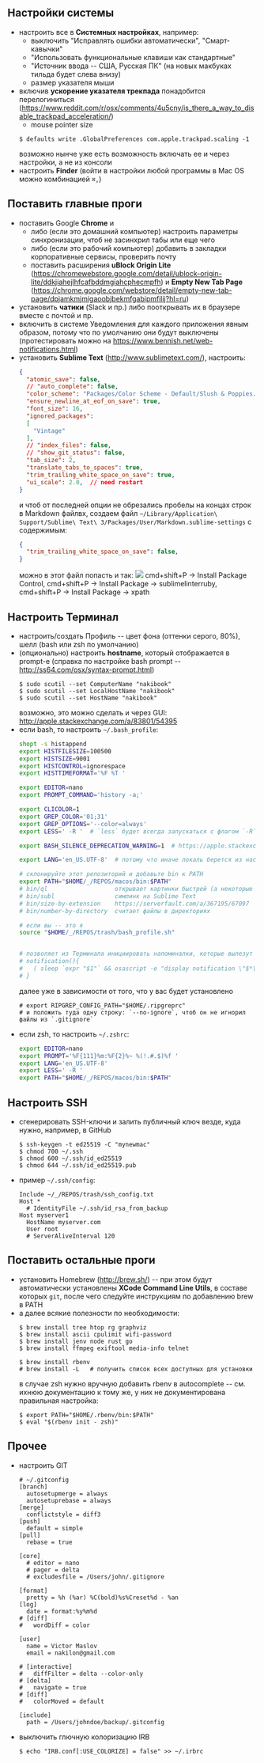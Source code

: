 ## Настройки системы

* настроить все в **Системных настройках**, например:
  * выключить "Исправлять ошибки автоматически", "Смарт-кавычки"
  * "Использовать функциональные клавиши как стандартные"
  * "Источник ввода -- США, Русская ПК" (на новых макбуках тильда будет слева внизу)
  * размер указателя мыши
* включив **ускорение указателя трекпада** понадобится перелогиниться (https://www.reddit.com/r/osx/comments/4u5cny/is_there_a_way_to_disable_trackpad_acceleration/)
  * mouse pointer size
  ```console
  $ defaults write .GlobalPreferences com.apple.trackpad.scaling -1
  ```
  возможно нынче уже есть возможность включать ее и через настройки, а не из консоли
* настроить **Finder** (войти в настройки любой программы в Mac OS можно комбинацией `⌘,`)

## Поставить главные проги

* поставить Google **Chrome** и
  * либо (если это домашний компьютер) настроить параметры синхронизации, чтоб не засинхрил табы или еще чего
  * либо (если это рабочий компьютер) добавить в закладки корпоративные сервисы, проверить почту
  * поставить расширения **uBlock Origin Lite** (https://chromewebstore.google.com/detail/ublock-origin-lite/ddkjiahejlhfcafbddmgiahcphecmpfh) и **Empty New Tab Page** (https://chrome.google.com/webstore/detail/empty-new-tab-page/dpjamkmjmigaoobjbekmfgabipmfilij?hl=ru)
* установить **чатики** (Slack и пр.) либо пооткрывать их в браузере вместе с почтой и пр.
* включить в системе Уведомления для каждого приложения явным образом, потому что по умолчанию они будут выключены (протестировать можно на https://www.bennish.net/web-notifications.html)
* установить **Sublime Text** (http://www.sublimetext.com/), настроить:
  ```json
  {
    "atomic_save": false,
    // "auto_complete": false,
    "color_scheme": "Packages/Color Scheme - Default/Slush & Poppies.tmTheme",
    "ensure_newline_at_eof_on_save": true,
    "font_size": 16,
    "ignored_packages":
    [
      "Vintage"
    ],
    // "index_files": false,
    // "show_git_status": false,
    "tab_size": 2,
    "translate_tabs_to_spaces": true,
    "trim_trailing_white_space_on_save": true,
    "ui_scale": 2.0,  // need restart
  }
  ```
  и чтоб от последней опции не обрезались пробелы на концах строк в Markdown файлвх, создаем файл `~/Library/Application\ Support/Sublime\ Text\ 3/Packages/User/Markdown.sublime-settings` с содержимым:
  ```json
  {
    "trim_trailing_white_space_on_save": false,
  }
  ```
  можно в этот файл попасть и так: ![](https://i.imgur.com/RWFBSbq.png)
  cmd+shift+P -> Install Package Control, cmd+shift+P -> Install Package -> sublimelinterruby, cmd+shift+P -> Install Package -> xpath

## Настроить Терминал

* настроить/создать Профиль -- цвет фона (оттенки серого, 80%), шелл (bash или zsh по умолчанию)
* (опционально) настроить **hostname**, который отображается в prompt-е (справка по настройке bash prompt -- http://ss64.com/osx/syntax-prompt.html)
  ```console
  $ sudo scutil --set ComputerName "nakibook"
  $ sudo scutil --set LocalHostName "nakibook"
  $ sudo scutil --set HostName "nakibook"
  ```
  возможно, это можно сделать и через GUI: http://apple.stackexchange.com/a/83801/54395
* если bash, то настроить `~/.bash_profile`:
  ```bash
  shopt -s histappend
  export HISTFILESIZE=100500
  export HISTSIZE=9001
  export HISTCONTROL=ignorespace
  export HISTTIMEFORMAT='%F %T '

  export EDITOR=nano
  export PROMPT_COMMAND='history -a;'

  export CLICOLOR=1
  export GREP_COLOR='01;31'
  export GREP_OPTIONS='--color=always'
  export LESS=' -R '  # `less` будет всегда запускаться с флагом `-R` (для цветных букв)

  export BASH_SILENCE_DEPRECATION_WARNING=1  # https://apple.stackexchange.com/q/371997/54395

  export LANG='en_US.UTF-8'  # потому что иначе локаль берется из настроек ОС, а там у нас стоит русский

  # склонируйте этот репозиторий и добавьте bin к PATH
  export PATH="$HOME/_/REPOS/macos/bin:$PATH"
  # bin/ql                   открывает картинки быстрей (а некоторые файлы, например .obj, даже правильней), чем просмотрщик, который вызывается через open
  # bin/subl                 симлинк на Sublime Text
  # bin/size-by-extension    https://serverfault.com/a/367195/67097
  # bin/number-by-directory  считает файлы в директориях

  # если вы -- это я
  source "$HOME/_/REPOS/trash/bash_profile.sh"


  # позволяет из Терминала инициировать напоминалки, которые вылезут в правом верхнем углу через заданное время
  # notification(){
  #   ( sleep `expr "$1"` && osascript -e "display notification \"$*\" with Title \"Notification from Terminal\"" )&
  # }
  ```
  далее уже в зависимости от того, что у вас будет установлено
  ```
  # export RIPGREP_CONFIG_PATH="$HOME/.ripgreprc"
  # и положить туда одну строку: `--no-ignore`, чтоб он не игнорил файлы из `.gitignore`
  ```
* если zsh, то настроить `~/.zshrc`:
  ```bash
  export EDITOR=nano
  export PROMPT='%F{111}%m:%F{2}%~ %(!.#.$)%f '
  export LANG='en_US.UTF-8'
  export LESS=' -R '
  export PATH="$HOME/_/REPOS/macos/bin:$PATH"
  ```

## Настроить SSH

* сгенерировать SSH-ключи и залить публичный ключ везде, куда нужно, например, в GitHub
  ```console
  $ ssh-keygen -t ed25519 -C "mynewmac"
  $ chmod 700 ~/.ssh
  $ chmod 600 ~/.ssh/id_ed25519
  $ chmod 644 ~/.ssh/id_ed25519.pub
  ```
* пример `~/.ssh/config`:
  ```
  Include ~/_/REPOS/trash/ssh_config.txt
  Host *
    # IdentityFile ~/.ssh/id_rsa_from_backup
  Host myserver1
    HostName myserver.com
    User root
    # ServerAliveInterval 120
  ```

## Поставить остальные проги

* установить Homebrew (http://brew.sh/) -- при этом будут автоматически установлены **XCode Command Line Utils**, в составе которых `git`, после чего следуйте инструкциям по добавлению brew в PATH
* а далее всякие полезности по необходимости:
  ```console
  $ brew install tree htop rg graphviz
  $ brew install ascii cpulimit wifi-password
  $ brew install jenv node rust go
  $ brew install ffmpeg exiftool media-info telnet
  ```
  ```console
  $ brew install rbenv
  # brew install -L   # получить список всех доступных для установки
  ```
  в случае zsh нужно вручную добавить rbenv в autocomplete -- см. ихнюю документацию
  к тому же, у них не документирована правильная настройка:
  ```console
  $ export PATH="$HOME/.rbenv/bin:$PATH"
  $ eval "$(rbenv init - zsh)"
  ```

## Прочее

* настроить GIT
  ```
  # ~/.gitconfig
  [branch]
    autosetupmerge = always
    autosetuprebase = always
  [merge]
    conflictstyle = diff3
  [push]
    default = simple
  [pull]
    rebase = true

  [core]
    # editor = nano
    # pager = delta
    # excludesfile = /Users/john/.gitignore

  [format]
    pretty = %h (%ar) %C(bold)%s%Creset%d - %an
  [log]
    date = format:%y%m%d
  # [diff]
  #   wordDiff = color

  [user]
    name = Victor Maslov
    email = nakilon@gmail.com

  # [interactive]
  #   diffFilter = delta --color-only
  # [delta]
  #   navigate = true
  # [diff]
  #   colorMoved = default

  [include]
    path = /Users/johndoe/backup/.gitconfig
  ```
* выключить глючную колоризацию IRB
  ```console
  $ echo "IRB.conf[:USE_COLORIZE] = false" >> ~/.irbrc
  ```
